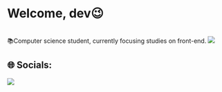 # Welcome, dev😉
<br>📚Computer science student, currently focusing studies on front-end.
![](https://github-readme-stats.vercel.app/api/top-langs/?username=bsampp&theme=react&hide_border=false&include_all_commits=true&count_private=false&layout=compact)

## 🌐 Socials:
[<img src="https://img.shields.io/badge/linkedin-%230077B5.svg?&style=for-the-badge&logo=linkedin&logoColor=white" />](https://www.linkedin.com/in/bruno-sampietro-67b676213/)

<!--
**bsampp/bsampp** is a ✨ _special_ ✨ repository because its `README.md` (this file) appears on your GitHub profile.

Here are some ideas to get you started:

- 🔭 I’m currently working on ...
- 🌱 I’m currently learning ...
- 👯 I’m looking to collaborate on ...
- 🤔 I’m looking for help with ...
- 💬 Ask me about ...
- 📫 How to reach me: ...
- 😄 Pronouns: ...
- ⚡ Fun fact: ...
-->
